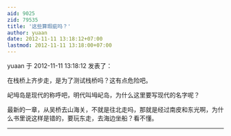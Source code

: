 ```yaml
---
aid: 9025
zid: 79535
title: '这些算瑕疵吗？'
author: yuaan
date: 2012-11-11 13:18:12+07:00
lastmod: 2012-11-11 13:18:00+07:00
---
```


yuaan 于 2012-11-11 13:18:12 发表了：

在栈桥上齐步走，是为了测试栈桥吗？这有点危险吧。

屺坶岛是现代的称呼吧，明代叫坶屺岛，为什么这里要写现代的名字呢？

最新的一章，从吴桥去山海关，不就是往北走吗，那就是经过南皮和东光啊，为什么书里说这样是错的，要玩东走，去海边坐船？看不懂。

---------

